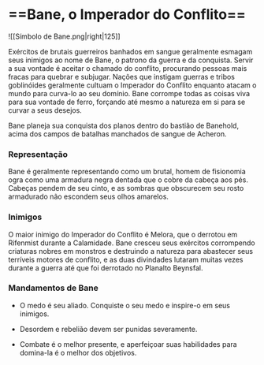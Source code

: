 # ==**Bane,** o Imperador do Conflito==
![[Símbolo de Bane.png|right|125]]

Exércitos de brutais guerreiros banhados em sangue geralmente esmagam seus inimigos ao nome de Bane, o patrono da guerra e da conquista. Servir a sua vontade é aceitar o chamado do conflito, procurando pessoas mais fracas para quebrar e subjugar. Nações que instigam guerras e tribos goblinóides geralmente cultuam o Imperador do Conflito enquanto atacam o mundo para curva-lo ao seu domínio. Bane corrompe todas as coisas viva para sua vontade de ferro, forçando até mesmo a natureza em si para se curvar a seus desejos.

Bane planeja sua conquista dos planos dentro do bastião de Banehold, acima dos campos de batalhas manchados de sangue de Acheron.
### **Representação**
Bane é geralmente representando como um brutal, homem de fisionomia ogra como uma armadura negra dentada que o cobre da cabeça aos pés. Cabeças pendem de seu cinto, e as sombras que obscurecem seu rosto armadurado não escondem seus olhos amarelos.
### **Inimigos**
O maior inimigo do Imperador do Conflito é Melora, que o derrotou em Rifenmist durante a Calamidade. Bane cresceu seus exércitos corrompendo criaturas nobres em monstros e destruindo a natureza para abastecer seus terríveis motores de conflito, e as duas divindades lutaram muitas vezes durante a guerra até que foi derrotado no Planalto Beynsfal.
### **Mandamentos de Bane**
- O medo é seu aliado. Conquiste o seu medo e inspire-o em seus inimigos.

- Desordem e rebelião devem ser punidas severamente.

- Combate é o melhor presente, e aperfeiçoar suas habilidades para domina-la é o melhor dos objetivos.